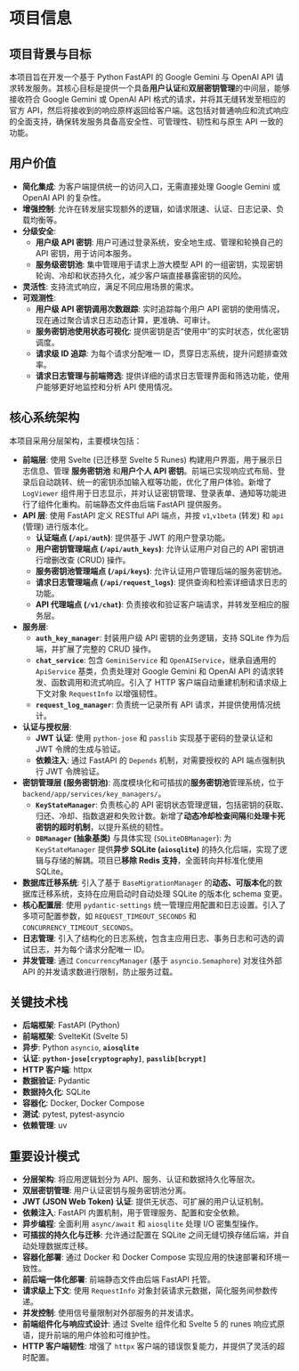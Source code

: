 # 项目信息

## 项目背景与目标

本项目旨在开发一个基于 Python FastAPI 的 Google Gemini 与 OpenAI API 请求转发服务。其核心目标是提供一个具备**用户认证**和**双层密钥管理**的中间层，能够接收符合 Google Gemini 或 OpenAI API 格式的请求，并将其无缝转发至相应的官方 API，然后将接收到的响应原样返回给客户端。这包括对普通响应和流式响应的全面支持，确保转发服务具备高安全性、可管理性、韧性和与原生 API 一致的功能。

## 用户价值

- **简化集成**: 为客户端提供统一的访问入口，无需直接处理 Google Gemini 或 OpenAI API 的复杂性。
- **增强控制**: 允许在转发层实现额外的逻辑，如请求限速、认证、日志记录、负载均衡等。
- **分级安全**:
  - **用户级 API 密钥**: 用户可通过登录系统，安全地生成、管理和轮换自己的 API 密钥，用于访问本服务。
  - **服务级密钥池**: 集中管理用于请求上游大模型 API 的一组密钥，实现密钥轮询、冷却和状态持久化，减少客户端直接暴露密钥的风险。
- **灵活性**: 支持流式响应，满足不同应用场景的需求。
- **可观测性**:
  - **用户级 API 密钥调用次数跟踪**: 实时追踪每个用户 API 密钥的使用情况，现在通过聚合请求日志动态计算，更准确、可审计。
  - **服务密钥池使用状态可视化**: 提供密钥是否“使用中”的实时状态，优化密钥调度。
  - **请求级 ID 追踪**: 为每个请求分配唯一 ID，贯穿日志系统，提升问题排查效率。
  - **请求日志管理与前端筛选**: 提供详细的请求日志管理界面和筛选功能，使用户能够更好地监控和分析 API 使用情况。

## 核心系统架构

本项目采用分层架构，主要模块包括：

- **前端层**: 使用 Svelte (已迁移至 Svelte 5 Runes) 构建用户界面，用于展示日志信息、管理 **服务密钥池** 和**用户个人 API 密钥**。前端已实现响应式布局、登录后自动跳转、统一的密钥添加输入框等功能，优化了用户体验。新增了 `LogViewer` 组件用于日志显示，并对认证密钥管理、登录表单、通知等功能进行了组件化重构。前端静态文件由后端 FastAPI 提供服务。
- **API 层**: 使用 FastAPI 定义 RESTful API 端点，并按 `v1`,`v1beta` (转发) 和 `api` (管理) 进行版本化。
  - **认证端点 (`/api/auth`)**: 提供基于 JWT 的用户登录功能。
  - **用户密钥管理端点 (`/api/auth_keys`)**: 允许认证用户对自己的 API 密钥进行增删改查 (CRUD) 操作。
  - **服务密钥池管理端点 (`/api/keys`)**: 允许认证用户管理后端的服务密钥池。
  - **请求日志管理端点 (`/api/request_logs`)**: 提供查询和检索详细请求日志的功能。
  - **API 代理端点 (`/v1/chat`)**: 负责接收和验证客户端请求，并转发至相应的服务层。
- **服务层**:
  - **`auth_key_manager`**: 封装用户级 API 密钥的业务逻辑，支持 SQLite 作为后端，并扩展了完整的 CRUD 操作。
  - **`chat_service`**: 包含 `GeminiService` 和 `OpenAIService`，继承自通用的 `ApiService` 基类，负责处理对 Google Gemini 和 OpenAI API 的请求转发、函数调用和流式响应。引入了 HTTP 客户端自动重建机制和请求级上下文对象 `RequestInfo` 以增强韧性。
  - **`request_log_manager`**: 负责统一记录所有 API 请求，并提供使用情况统计。
- **认证与授权层**:
  - **JWT 认证**: 使用 `python-jose` 和 `passlib` 实现基于密码的登录认证和 JWT 令牌的生成与验证。
  - **依赖注入**: 通过 FastAPI 的 `Depends` 机制，对需要授权的 API 端点强制执行 JWT 令牌验证。
- **密钥管理层 (服务密钥池)**: 高度模块化和可插拔的**服务密钥池**管理系统，位于 `backend/app/services/key_managers/`。
  - **`KeyStateManager`**: 负责核心的 API 密钥状态管理逻辑，包括密钥的获取、归还、冷却、指数退避和失败计数。新增了**动态冷却检查间隔**和**处理卡死密钥的超时机制**，以提升系统的韧性。
  - **`DBManager` (抽象基类)** 与具体实现 (`SQLiteDBManager`): 为 `KeyStateManager` 提供**异步 SQLite (`aiosqlite`)** 的持久化后端，实现了逻辑与存储的解耦。项目已**移除 Redis 支持**，全面转向并标准化使用 SQLite。
- **数据库迁移系统**: 引入了基于 `BaseMigrationManager` 的**动态、可版本化**的数据库迁移系统，支持在应用启动时自动处理 SQLite 的版本化 schema 变更。
- **核心配置层**: 使用 `pydantic-settings` 统一管理应用配置和日志设置。引入了多项可配置参数，如 `REQUEST_TIMEOUT_SECONDS` 和 `CONCURRENCY_TIMEOUT_SECONDS`。
- **日志管理**: 引入了结构化的日志系统，包含主应用日志、事务日志和可选的调试日志，并为每个请求分配唯一 ID。
- **并发管理**: 通过 `ConcurrencyManager` (基于 `asyncio.Semaphore`) 对发往外部 API 的并发请求数进行限制，防止服务过载。

## 关键技术栈

- **后端框架**: FastAPI (Python)
- **前端框架**: SvelteKit (Svelte 5)
- **异步**: Python `asyncio`, **`aiosqlite`**
- **认证**: **`python-jose[cryptography]`**, **`passlib[bcrypt]`**
- **HTTP 客户端**: httpx
- **数据验证**: Pydantic
- **数据持久化**: SQLite
- **容器化**: Docker, Docker Compose
- **测试**: pytest, pytest-asyncio
- **依赖管理**: uv

## 重要设计模式

- **分层架构**: 将应用逻辑划分为 API、服务、认证和数据持久化等层次。
- **双层密钥管理**: 用户认证密钥与服务密钥池分离。
- **JWT (JSON Web Token) 认证**: 提供无状态、可扩展的用户认证机制。
- **依赖注入**: FastAPI 内置机制，用于管理服务、配置和安全依赖。
- **异步编程**: 全面利用 `async/await` 和 `aiosqlite` 处理 I/O 密集型操作。
- **可插拔的持久化与迁移**: 允许通过配置在 SQLite 之间无缝切换存储后端，并自动处理数据库迁移。
- **容器化部署**: 通过 Docker 和 Docker Compose 实现应用的快速部署和环境一致性。
- **前后端一体化部署**: 前端静态文件由后端 FastAPI 托管。
- **请求级上下文**: 使用 `RequestInfo` 对象封装请求元数据，简化服务间参数传递。
- **并发控制**: 使用信号量限制对外部服务的并发请求。
- **前端组件化与响应式设计**: 通过 Svelte 组件化和 Svelte 5 的 runes 响应式原语，提升前端的用户体验和可维护性。
- **HTTP 客户端韧性**: 增强了 `httpx` 客户端的错误恢复能力，并提供了灵活的超时配置。
